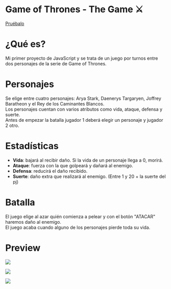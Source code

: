 # Game of Thrones - The Game ⚔
[Pruébalo](https://rosasabater.github.io/Juego-de-lucha/)



# ¿Qué es?
Mi primer proyecto de JavaScript y se trata de un juego por turnos entre dos personajes de la serie de Game of Thrones.

# Personajes
Se elige entre cuatro personajes: Arya Stark, Daenerys Targaryen, Joffrey Baratheon y el Rey de los Caminantes Blancos.</br>
Los personajes cuentan con varios atributos como vida, ataque, defensa y suerte.</br>
Antes de empezar la batalla jugador 1 deberá elegir un personaje y jugador 2 otro.

# Estadísticas
- **Vida**: bajará al recibir daño. Si la vida de un personaje llega a 0, morirá.
- **Ataque**: fuerza con la que golpeará y dañará al enemigo.
- **Defensa**: reducirá el daño recibido.
- **Suerte**: daño extra que realizará al enemigo. (Entre 1 y 20 + la suerte del pj)

# Batalla
El juego elige al azar quién comienza a pelear y con el botón "ATACAR" haremos daño al enemigo.</br>
El juego acaba cuando alguno de los personajes pierde toda su vida.

# Preview
![](https://gyazo.com/42c5ad48687cf20edc739099accfe364)

![](https://gyazo.com/0a5819cf5297b810483c07c3ff3f12ce)

![](https://gyazo.com/653acd25737997a8e796d18207692a8f)
